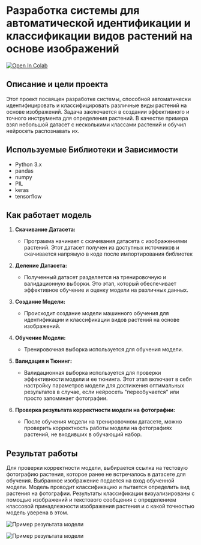 # Разработка системы для автоматической идентификации и классификации видов растений на основе изображений

[![Open In Colab](https://colab.research.google.com/assets/colab-badge.svg)](https://colab.research.google.com/drive/1tHrrqdFcuSHzMbPwPyMrCgEl0hd2sGeG#scrollTo=R2x8UqeASJFL)


## Описание и цели проекта

Этот проект посвящен разработке системы, способной автоматически идентифицировать и классифицировать различные виды растений на основе изображений. 
Задача заключается в создании эффективного и точного инструмента для определения растений. В качестве примера взял небольшой датасет с несколькими классами растений и обучил нейросеть распознавать их.

## Используемые Библиотеки и Зависимости

- Python 3.x
- pandas
- numpy
- PIL
- keras
- tensorflow


## Как работает модель

1. **Скачивание Датасета:**
   - Программа начинает с скачивания датасета с изображениями растений. Этот датасет получен из доступных источников и скачивается напрямую в коде после импортирования библиотек

2. **Деление Датасета:**
   - Полученный датасет разделяется на тренировочную и валидационную выборки. Это этап, который обеспечивает эффективное обучение и оценку модели на различных данных.

3. **Создание Модели:**
   - Происходит создание модели машинного обучения для идентификации и классификации видов растений на основе изображений.

4. **Обучение Модели:**
   - Тренировочная выборка используется для обучения модели.

5. **Валидация и Тюнинг:**
   - Валидационная выборка используется для проверки эффективности модели и ее тюнинга. Этот этап включает в себя настройку параметров модели для достижения оптимальных результатов в случае, если нейросеть "переобучается" или просто запоминает фотографии.

6. **Проверка результата корректности модели на фотографии:**
   - После обучения модели на тренировочном датасете, можно проверить корректность работы модели на фотографиях растений, не входивших в обучающий набор.


## Результат работы

Для проверки корректности модели, выбирается ссылка на тестовую фотографию растения, которое ранее не встречалось в датасете для обучения. Выбранное изображение подается на вход обученной модели. Модель проводит классификацию и пытается определить вид растения на фотографии. Результаты классификации визуализированы с помощью изображений и текстового сообщения с определением классовой принадлежности изображения растения и с какой точностью модель уверена в этом.

![Пример результата модели](https://github.com/Opetrek/Labwork1/blob/main/Lab-work3/%D0%9B%D0%B0%D0%B1.%D1%80%D0%B0%D0%B13%20-%20%D1%80%D0%B5%D0%B7%D1%83%D0%BB%D1%8C%D1%82%D0%B0%D1%82%20%D1%80%D0%B0%D0%B1%D0%BE%D1%82%D1%8B(1).png)

![Пример результата модели](https://github.com/Opetrek/Labwork1/blob/main/Lab-work3/%D0%9B%D0%B0%D0%B1.%D1%80%D0%B0%D0%B13%20-%20%D1%80%D0%B5%D0%B7%D1%83%D0%BB%D1%8C%D1%82%D0%B0%D1%82%20%D1%80%D0%B0%D0%B1%D0%BE%D1%82%D1%8B(2).png)




